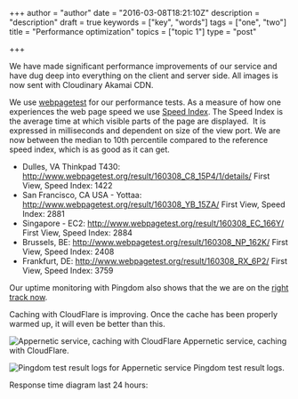 +++
author = "author"
date = "2016-03-08T18:21:10Z"
description = "description"
draft = true
keywords = ["key", "words"]
tags = ["one", "two"]
title = "Performance optimization"
topics = ["topic 1"]
type = "post"

+++
We have made significant performance improvements of our service and have dug deep into everything on the client and server side. All images is now sent with Cloudinary Akamai CDN.

We use [webpagetest][1] for our performance tests. As a measure of how one experiences the web page speed we use [Speed Index][2]. The Speed Index is the average time at which visible parts of the page are displayed.  It is expressed in milliseconds and dependent on size of the view port. We are now between the median to 10th percentile compared to the reference speed index, which is as good as it can get.

 - Dulles, VA Thinkpad T430: http://www.webpagetest.org/result/160308_C8_15P4/1/details/  First View, Speed Index: 1422
 - San Francisco, CA USA - Yottaa:  http://www.webpagetest.org/result/160308_YB_15ZA/  First View, Speed Index: 2881
 - Singapore - EC2: http://www.webpagetest.org/result/160308_EC_166Y/  First View, Speed Index: 2884
 - Brussels, BE: http://www.webpagetest.org/result/160308_NP_162K/ First View, Speed Index: 2408
 - Frankfurt, DE: http://www.webpagetest.org/result/160308_RX_6P2/  First View, Speed Index: 3759

Our uptime monitoring with Pingdom also shows that the we are on the [right track now][3]. 

Caching with CloudFlare is improving. Once the cache has been properly warmed up, it will even be better than this.

![Appernetic service, caching with CloudFlare][4]
Appernetic service, caching with CloudFlare.

![Pingdom test result logs for Appernetic service][5]
Pingdom test result logs.

Response time diagram last 24 hours:


  [1]: http://www.webpagetest.org
  [2]: https://sites.google.com/a/webpagetest.org/docs/using-webpagetest/metrics/speed-index
  [3]: http://stats.pingdom.com/r7vt9tv6brq8/2014082
  [4]: https://res.cloudinary.com/appernetic/v1457461947/hzs05zxjzr8otv2nrvka
  [5]: https://res.cloudinary.com/appernetic/v1457462179/ebgzsl3albw2qun5h4kb
